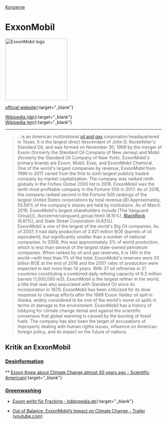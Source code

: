 [Konzerne](../konzerne.html)   

# ExxonMobil

<img src="https://upload.wikimedia.org/wikipedia/commons/0/09/ExxonMobil_Logo.svg" height="200" alt="ExxonMobil logo">

[official website](http://www.exxonmobil.com/){:target="_blank"}     

[Wikipedia (de)](https://de.wikipedia.org/wiki/ExxonMobil){:target="_blank"}  
[Wikipedia (en)](https://en.wikipedia.org/wiki/ExxonMobil){:target="_blank"}  

---

> .. is an American multinational [oil and gas](../thema/oel-kohle-gas.html) corporation headquartered in Texas. It is the largest direct descendant of John D. Rockefeller's Standard Oil, and was formed on November 30, 1999 by the merger of Exxon (formerly the Standard Oil Company of New Jersey) and Mobil (formerly the Standard Oil Company of New York). ExxonMobil's primary brands are Exxon, Mobil, Esso, and ExxonMobil Chemical.   
One of the world's largest companies by revenue, ExxonMobil from 1996 to 2017 varied from the first to sixth largest publicly traded company by market capitalization. The company was ranked ninth globally in the Forbes Global 2000 list in 2016. ExxonMobil was the tenth most profitable company in the Fortune 500 in 2017. As of 2018, the company ranked second in the Fortune 500 rankings of the largest United States corporations by total revenue.[8] Approximately, 55.56% of the company's shares are held by institutions. As of March 2019, ExxonMobil's largest shareholders include [The Vanguard Group]((../konzerne/vanguard_group.html) (8.15%), [BlackRock](../konzerne/blackrock.html) (6.61%), and State Street Corporation (4.83%).   
ExxonMobil is one of the largest of the world's Big Oil companies. As of 2007, it had daily production of 3.921 million BOE (barrels of oil equivalent); but significantly smaller than a number of national companies. In 2008, this was approximately 3% of world production, which is less than several of the largest state-owned petroleum companies. When ranked by oil and gas reserves, it is 14th in the world—with less than 1% of the total. ExxonMobil's reserves were 20 billion BOE at the end of 2016 and the 2007 rates of production were expected to last more than 14 years. With 37 oil refineries in 21 countries constituting a combined daily refining capacity of 6.3 million barrels (1,000,000 m3), ExxonMobil is the largest refiner in the world, a title that was also associated with Standard Oil since its incorporation in 1870.
ExxonMobil has been criticized for its slow response to cleanup efforts after the 1989 Exxon Valdez oil spill in Alaska, widely considered to be one of the world's worst oil spills in terms of damage to the environment. ExxonMobil has a history of lobbying for climate change denial and against the scientific consensus that global warming is caused by the burning of fossil fuels. The company has also been the target of accusations of improperly dealing with human rights issues, influence on American foreign policy, and its impact on the future of nations.   

## <a name="kritik"/>Kritik an ExxonMobil

### <a name="desinformation"/>[Desinformation](../thema/desinformation.html)
** [Exxon Knew about Climate Change almost 40 years ago - Scientific American](https://www.scientificamerican.com/article/exxon-knew-about-climate-change-almost-40-years-ago){:target="_blank"}  

### <a name="greenwashing"/>[Greenwashing](../thema/greenwashing.html)
* [Exxon wirbt für Fracking - lobbypedia.de](https://lobbypedia.de/wiki/Greenwashing#ExxonMobil_wirbt_f.C3.BCr_Fracking){:target="_blank"}  

* [Out of Balance: ExxonMobil’s Impact on Climate Change - Trailer (youtube.com)](https://www.youtube.com/watch?v=wJpgeyf4BU4)
